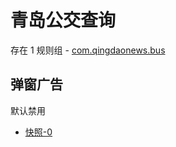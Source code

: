 # 青岛公交查询

存在 1 规则组 - [com.qingdaonews.bus](/src/apps/com.qingdaonews.bus.ts)

## 弹窗广告

默认禁用

- [快照-0](https://i.gkd.li/import/13467193)

